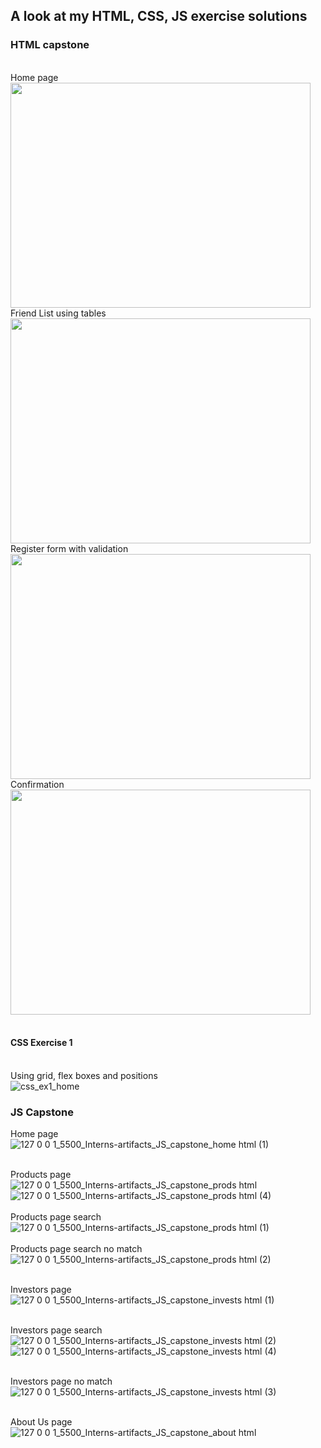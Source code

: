 ## A look at my HTML, CSS, JS exercise solutions
### HTML capstone
<br>Home page<br>
<img src="https://github.com/dpw950/Interns-artifacts/assets/68768878/39db34f1-d877-4b17-a874-2434f38ac859" height="360" width="480">
<br>Friend List using tables<br>
<img src="https://github.com/dpw950/Interns-artifacts/assets/68768878/68375030-0979-4e3e-af89-5e34bb16ad5d" height="360" width="480">
<br>
Register form with validation<br>
<img src="https://github.com/dpw950/Interns-artifacts/assets/68768878/75fc473b-30ee-4044-97e7-56c3b2db48cc" height="360" width="480">
<br>
Confirmation<br>
<img src="https://github.com/dpw950/Interns-artifacts/assets/68768878/7bf5373e-be27-44dd-a2ff-2e95dcf2b37d" height="360" width="480">
<br><br>

#### CSS Exercise 1
<br>Using grid, flex boxes and positions<br>
![css_ex1_home](https://github.com/dpw950/Interns-artifacts/assets/68768878/313217ea-2874-4923-abb1-041b7ab00f55)
<br>

### JS Capstone
Home page<br>
![127 0 0 1_5500_Interns-artifacts_JS_capstone_home html (1)](https://github.com/dpw950/Interns-artifacts/assets/68768878/a2b93fcb-066c-4a8c-a1d8-47d6d422d901)
<br>

<br>Products page<br>
![127 0 0 1_5500_Interns-artifacts_JS_capstone_prods html](https://github.com/dpw950/Interns-artifacts/assets/68768878/a7fbeb43-72fd-48b1-988a-42b9f8c140b5)<br>
![127 0 0 1_5500_Interns-artifacts_JS_capstone_prods html (4)](https://github.com/dpw950/Interns-artifacts/assets/68768878/db73f426-6d05-4738-830f-a70c16234d43)
<br>
<br>Products page search<br>
![127 0 0 1_5500_Interns-artifacts_JS_capstone_prods html (1)](https://github.com/dpw950/Interns-artifacts/assets/68768878/35eef4fb-496f-46a3-a809-7ddec2ffc36d)
<br>
<br>Products page search no match<br>
![127 0 0 1_5500_Interns-artifacts_JS_capstone_prods html (2)](https://github.com/dpw950/Interns-artifacts/assets/68768878/c35d30b3-98e5-4d13-b0be-07ddaa48da2d)
<br>

<br>Investors page<br>
![127 0 0 1_5500_Interns-artifacts_JS_capstone_invests html (1)](https://github.com/dpw950/Interns-artifacts/assets/68768878/a6d09daa-62ce-4867-a58d-21cdaa0e3b04)
<br>

<br>Investors page search<br>
![127 0 0 1_5500_Interns-artifacts_JS_capstone_invests html (2)](https://github.com/dpw950/Interns-artifacts/assets/68768878/5fc1f643-5f25-45c3-a5d2-9c1187aaf0dd)<br>
![127 0 0 1_5500_Interns-artifacts_JS_capstone_invests html (4)](https://github.com/dpw950/Interns-artifacts/assets/68768878/0b22fad6-b6bc-466f-9b1b-9516c9e9b8ab)
<br>

<br>Investors page no match<br>
![127 0 0 1_5500_Interns-artifacts_JS_capstone_invests html (3)](https://github.com/dpw950/Interns-artifacts/assets/68768878/acf143a2-9698-4220-bb6f-1eb44e0a9815)
<br>

<br>About Us page<br>
![127 0 0 1_5500_Interns-artifacts_JS_capstone_about html](https://github.com/dpw950/Interns-artifacts/assets/68768878/c004f96b-5bf7-453e-a970-3d36bbf27861)
